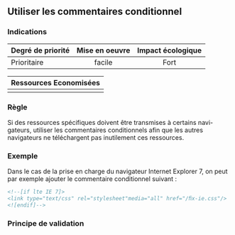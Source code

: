 ## Utiliser les commentaires conditionnel
### Indications
| Degré de priorité |      Mise en oeuvre       |  Impact écologique    | 
|-------------------|:-------------------------:|:---------------------:|
|  Prioritaire      |   facile                  |  Fort                 | 


|Ressources Economisées                                      |
|:----------------------------------------------------------:|
|    |

### Règle
Si des ressources spécifiques doivent être transmises à certains navi- gateurs, utiliser les commentaires conditionnels afin que les autres navigateurs ne téléchargent pas inutilement ces ressources.

### Exemple
Dans le cas de la prise en charge du navigateur Internet Explorer 7, on peut par exemple ajouter le commentaire conditionnel suivant :
```html
<!--[if lte IE 7]>
<link type="text/css" rel="stylesheet"media="all" href="/ﬁx-ie.css"/>
<![endif]-->
```

### Principe de validation
